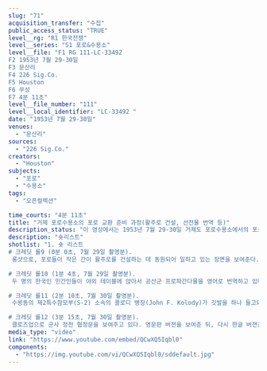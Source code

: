 ```yaml
---
slug: "71"
acquisition_transfer: "수집"
public_access_status: "TRUE"
level__rg: "R1 한국전쟁"
level__series: "S1 포로&수용소"
level__file: "F1 RG 111-LC-33492 
F2 1953년 7월 29-30일
F3 문산리
F4 226 Sig.Co.
F5 Houston
F6 무성
F7 4분 11초"
level__file_number: "111"
level__local_identifier: "LC-33492 "
date: "1953년 7월 29-30일"
venues: 
  - "문산리"
sources: 
  - "226 Sig.Co."
creators: 
  - "Houston"
subjects: 
  - "포로"
  - "수용소"
tags: 
  - "오픈컬렉션"

time_courts: "4분 11초"
title: "거제 포로수용소의 포로 교환 준비 과정(활주로 건설, 선전물 번역 등)"
description_status: "이 영상에서는 1953년 7월 29-30일 거제도 포로수용소에서의 포로 교환 준비 과정의 일부를 보여준다. "
description: "숏리스트"
shotlist: "1. 숏 리스트
# 크레딧 롤9 (0분 0초, 7월 29일 촬영분).
 롱샷으로, 포로들이 작은 간이 활주로를 건설하는 데 동원되어 일하고 있는 장면을 보여준다. 차량들이 이동하면서 해당 작업을 지원하고 있다.

# 크레딧 롤10 (1분 4초, 7월 29일 촬영분).
 두 명의 한국인 민간인들이 야외 테이블에 앉아서 공산군 프로파간다물을 영어로 번역하고 있다. 유인물들은 미국인들이 포로수용소 내에서 수거하여 온 것으로 보인다. 이들이 작업하고 있는 테이블 위에 있는 여러 유인물들을 확대하여 보여준다.

# 크레딧 롤11 (2분 10초, 7월 30일 촬영분).
 수용동의 제2특수참모부(S-2) 소속의 콜로디 병장(John F. Kolody)가 깃발을 하나 들고와 보여주고 있다 깃발은 천으로 만들어져 있고 “새소식”이라는 글자와 함께 건물 모양이 그려져 있다. 이는 크레믈린을 상징하는 것으로 보인다.

# 크레딧 롤12 (3분 15초, 7월 30일 촬영분).
 클로즈업으로 군사 정전 협정문을 보여주고 있다. 영문판 버젼을 보여준 뒤, 다시 한글 버젼을 보여주고 있다. 초점은 잘 맞지 않는다."
media_type: "video"
link: "https://www.youtube.com/embed/QCwXQ5Iqbl0"
components: 
  - "https://img.youtube.com/vi/QCwXQ5Iqbl0/sddefault.jpg"
---
```

